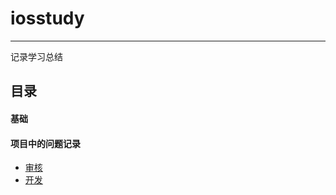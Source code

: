 # iosstudy
------
记录学习总结


## 目录 

#### 基础


#### 项目中的问题记录
* [审核](./part2/Review.md)
* [开发](./part2/Develop.md)